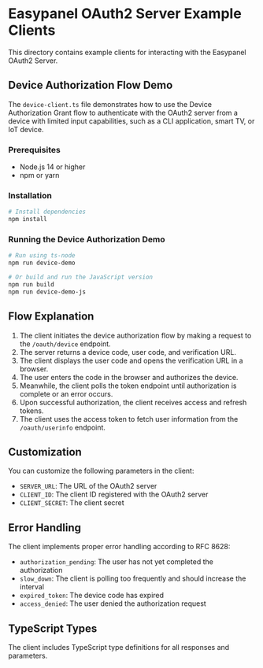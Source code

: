 # Easypanel OAuth2 Server Example Clients

This directory contains example clients for interacting with the Easypanel OAuth2 Server.

## Device Authorization Flow Demo

The `device-client.ts` file demonstrates how to use the Device Authorization Grant flow to authenticate with the OAuth2 server from a device with limited input capabilities, such as a CLI application, smart TV, or IoT device.

### Prerequisites

- Node.js 14 or higher
- npm or yarn

### Installation

```bash
# Install dependencies
npm install
```

### Running the Device Authorization Demo

```bash
# Run using ts-node
npm run device-demo

# Or build and run the JavaScript version
npm run build
npm run device-demo-js
```

## Flow Explanation

1. The client initiates the device authorization flow by making a request to the `/oauth/device` endpoint.
2. The server returns a device code, user code, and verification URL.
3. The client displays the user code and opens the verification URL in a browser.
4. The user enters the code in the browser and authorizes the device.
5. Meanwhile, the client polls the token endpoint until authorization is complete or an error occurs.
6. Upon successful authorization, the client receives access and refresh tokens.
7. The client uses the access token to fetch user information from the `/oauth/userinfo` endpoint.

## Customization

You can customize the following parameters in the client:

- `SERVER_URL`: The URL of the OAuth2 server
- `CLIENT_ID`: The client ID registered with the OAuth2 server
- `CLIENT_SECRET`: The client secret

## Error Handling

The client implements proper error handling according to RFC 8628:

- `authorization_pending`: The user has not yet completed the authorization
- `slow_down`: The client is polling too frequently and should increase the interval
- `expired_token`: The device code has expired
- `access_denied`: The user denied the authorization request

## TypeScript Types

The client includes TypeScript type definitions for all responses and parameters.